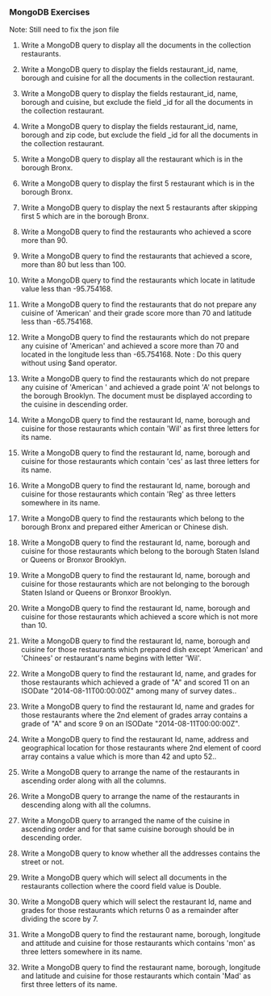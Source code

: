 ### MongoDB Exercises

Note: Still need to fix the json file

1. Write a MongoDB query to display all the documents in the collection restaurants.

2. Write a MongoDB query to display the fields restaurant_id, name, borough and cuisine for all the documents in the collection restaurant.

3. Write a MongoDB query to display the fields restaurant_id, name, borough and cuisine, but exclude the field \_id for all the documents in the collection restaurant.

4. Write a MongoDB query to display the fields restaurant_id, name, borough and zip code, but exclude the field \_id for all the documents in the collection restaurant.

5. Write a MongoDB query to display all the restaurant which is in the borough Bronx.
<!-- db.restaurants.find({borough:"Bronx"}) -->

6. Write a MongoDB query to display the first 5 restaurant which is in the borough Bronx.
<!-- db.restaurants.find({borough:"Bronx"}).limit(5) -->

7. Write a MongoDB query to display the next 5 restaurants after skipping first 5 which are in the borough Bronx.
<!-- db.restaurants.find({ borough: "Bronx" }).skip(5).limit(5) -->

8. Write a MongoDB query to find the restaurants who achieved a score more than 90.

<!-- db.restaurants.aggregate([
  {
    $match: {
      $expr: {
        $gt: [
          { $sum: "$grades.score" },
          90
        ]
      }
    }
  },
  {
    $project: {
      _id: 1,
      name: 1,
      borough: 1,
      cuisine: 1,
      totalScore: { $sum: "$grades.score" }
    }
  }
]) -->


9. Write a MongoDB query to find the restaurants that achieved a score, more than 80 but less than 100.

<!-- db.restaurants.aggregate([
  {
    $match: {
      $expr: {
        $and: [
          { $gt: [{ $sum: "$grades.score" }, 80] },
          { $lt: [{ $sum: "$grades.score" }, 100] }
        ]
      }
    }
  },
  {
    $project: {
      _id: 1,
      name: 1,
      borough: 1,
      cuisine: 1,
      totalScore: { $sum: "$grades.score" }
    }
  }
]) -->


10. Write a MongoDB query to find the restaurants which locate in latitude value less than -95.754168.
<!-- db.restaurants.find({"address.coord.0":{$lt : -95.754168 }}) -->

11. Write a MongoDB query to find the restaurants that do not prepare any cuisine of 'American' and their grade score more than 70 and latitude less than -65.754168.

<!-- db.restaurants.find({
  $and: [
    { "grades.score": { $gt: 70 } },
    { "address.coord.0": { $lt: -65.754168 } },
    { cuisine: { $not: { $eq: "American" } } }
  ]
}) -->



12. Write a MongoDB query to find the restaurants which do not prepare any cuisine of 'American' and achieved a score more than 70 and located in the longitude less than -65.754168.
    Note : Do this query without using \$and operator.

<!-- db.restaurants.find({
  "cuisine": { $ne: "American" },
  "grades.score": { $gt: 70 },
  "address.coord.0": { $lt: -65.754168 }
}) -->


13. Write a MongoDB query to find the restaurants which do not prepare any cuisine of 'American ' and achieved a grade point 'A' not belongs to the borough Brooklyn. The document must be displayed according to the cuisine in descending order.

<!-- db.restaurants.find({
  "cuisine": { $ne: "American" },
  "grades.grade": "A" ,
  "borough": { $ne: "Brooklyn" }
}).sort( { "borough": -1 } ) -->

14. Write a MongoDB query to find the restaurant Id, name, borough and cuisine for those restaurants which contain 'Wil' as first three letters for its name.

<!-- db.restaurants.find({
  name: { $regex: '^Wil', $options: 'i' }
}, {
  restaurant_id: 1,
  name: 1,
  borough: 1,
  cuisine: 1
}) -->


15. Write a MongoDB query to find the restaurant Id, name, borough and cuisine for those restaurants which contain 'ces' as last three letters for its name.

<!-- db.restaurants.find({
  name: { $regex: 'ces$', $options: 'i' }
}, {
  restaurant_id: 1,
  name: 1,
  borough: 1,
  cuisine: 1
}) -->

16. Write a MongoDB query to find the restaurant Id, name, borough and cuisine for those restaurants which contain 'Reg' as three letters somewhere in its name.

<!-- db.restaurants.find({
  name: { $regex: 'Reg', $options: 'i' }
}, {
  restaurant_id: 1,
  name: 1,
  borough: 1,
  cuisine: 1
})  -->

17. Write a MongoDB query to find the restaurants which belong to the borough Bronx and prepared either American or Chinese dish.

<!-- db.restaurants.find({
      "borough": "Bronx",
      $or:[
        {cuisine:"American"},
        {cuisine:"Chinese"}
]
}) -->


18. Write a MongoDB query to find the restaurant Id, name, borough and cuisine for those restaurants which belong to the borough Staten Island or Queens or Bronxor Brooklyn.

<!-- db.restaurants.find({
  $or:[
        {borough:"Staten Island"},
        {borough:"Queens"},
        {borough:"Brooklyn"}
        ]
}, {
  restaurant_id: 1,
  name: 1,
  borough: 1,
  cuisine: 1
})  -->

19. Write a MongoDB query to find the restaurant Id, name, borough and cuisine for those restaurants which are not belonging to the borough Staten Island or Queens or Bronxor Brooklyn.

<!-- db.restaurants.find({
  $or:[
        {borough:"Staten Island"},
        {borough:"Queens"},
        {borough:"Brooklyn"}
        ]
}, {
  restaurant_id: 1,
  name: 1,
  borough: 1,
  cuisine: 1
}) -->

20. Write a MongoDB query to find the restaurant Id, name, borough and cuisine for those restaurants which achieved a score which is not more than 10.

<!-- db.restaurants.find({
  "grades.score": {$lte:10}
}, {
  restaurant_id: 1,
  name: 1,
  borough: 1,
  cuisine: 1
}) -->

21. Write a MongoDB query to find the restaurant Id, name, borough and cuisine for those restaurants which prepared dish except 'American' and 'Chinees' or restaurant's name begins with letter 'Wil'.

<!-- db.restaurants.find({
    $or:[
        {cuisine: { $nin: ["American", "Chinese"] }}, 
        {name: { $regex: '^Wil', $options: 'i' }}
    ]
}, {
  restaurant_id: 1,
  name: 1,
  borough: 1,
  cuisine: 1
}) -->


22. Write a MongoDB query to find the restaurant Id, name, and grades for those restaurants which achieved a grade of "A" and scored 11 on an ISODate "2014-08-11T00:00:00Z" among many of survey dates..

<!-- db.restaurants.find({
  grades: {
    $elemMatch: {
      grade: "A",
      score: 11,
      date: ISODate("2014-08-11T00:00:00Z")
    }
  }
}, {
  restaurant_id: 1,
  name: 1,
  grades: 1
}) -->


23. Write a MongoDB query to find the restaurant Id, name and grades for those restaurants where the 2nd element of grades array contains a grade of "A" and score 9 on an ISODate "2014-08-11T00:00:00Z".

<!-- db.restaurants.find({
  "grades.1.grade": "A",
  "grades.1.score": 9,
  "grades.1.date": ISODate("2014-08-11T00:00:00Z")
}, {
  restaurant_id: 1,
  name: 1,
  grades: 1
})
 -->



24. Write a MongoDB query to find the restaurant Id, name, address and geographical location for those restaurants where 2nd element of coord array contains a value which is more than 42 and upto 52..

<!-- db.restaurants.find({
  "address.coord.1":{$gt: 42, $lt: 52}
}, {
  restaurant_id: 1,
  name: 1,
  address: 1
}) -->


25. Write a MongoDB query to arrange the name of the restaurants in ascending order along with all the columns.

<!-- db.restaurants.find().sort( { "name": 1 } ) -->

26. Write a MongoDB query to arrange the name of the restaurants in descending along with all the columns.

<!-- db.restaurants.find().sort( { "name": -1 } ) -->

27. Write a MongoDB query to arranged the name of the cuisine in ascending order and for that same cuisine borough should be in descending order.

<!-- db.restaurants.find().sort( { "cuisine": 1, "borough": -1 } ) -->

28. Write a MongoDB query to know whether all the addresses contains the street or not.

<!-- db.restaurants.find({
  "address.street": { $not: { $exists: false } }
}) -->


29. Write a MongoDB query which will select all documents in the restaurants collection where the coord field value is Double.
<!-- db.restaurants.find({ "address.coord": { $type: 1 } }) -->


30. Write a MongoDB query which will select the restaurant Id, name and grades for those restaurants which returns 0 as a remainder after dividing the score by 7.
<!-- 
db.restaurants.find({
  "grades.score": { $mod: [7, 0] }
}, {
  restaurant_id: 1,
  name: 1,
  grades: 1
}) -->


31. Write a MongoDB query to find the restaurant name, borough, longitude and attitude and cuisine for those restaurants which contains 'mon' as three letters somewhere in its name.

<!-- db.restaurants.find({
  name: { $regex: 'mon', $options: 'i' }
   } ,{
      restaurant_id: 1,
  name: 1,
  borough: 1,
  "address.coord": 1 ,
   cuisine: 1
    }
) -->

32. Write a MongoDB query to find the restaurant name, borough, longitude and latitude and cuisine for those restaurants which contain 'Mad' as first three letters of its name.

<!-- db.restaurants.find({
  name: { $regex: '^Mad', $options: 'i' }
   } ,{
      restaurant_id: 1,
  name: 1,
  borough: 1,
  "address.coord": 1 ,
   cuisine: 1
    }
) -->
